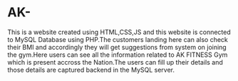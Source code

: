 # AK-
This is a website created using HTML,CSS,JS and this website is connected to MySQL Database using PHP.The customers landing here can also check their BMI and accordingly they will get suggestions from system on joining the gym.Here users can see all the information related to AK FITNESS Gym which is present accross the Nation.The users can fill up their details and those details are captured backend in the MySQL server.
